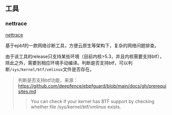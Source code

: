 ## 工具
### nettrace

[nettrace](https://github.com/OpenCloudOS/nettrace)

基于epbf的一款网络诊断工具，方便云原生等架构下，复杂的网络问题排查。

由于该工具的release只支持某些环境（目前内核>5.3，并且内核需要支持btf），除此之外，需要到相应环境手动编译。判断是否支持btf，可以判断`/sys/kernel/btf/vmlinux`文件是否存在。

> 判断是否支持btf功能，来源：https://github.com/deepfence/ebpfguard/blob/main/docs/gh/prerequisites.md
  >> You can check if your kernel has BTF support by checking whether file /sys/kernel/btf/vmlinux exists.
